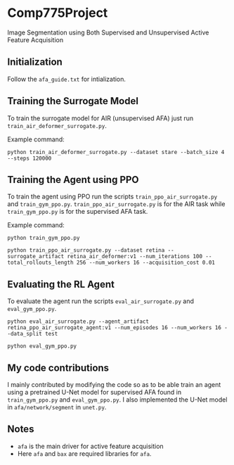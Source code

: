 # Comp775Project
Image Segmentation using Both Supervised and Unsupervised Active Feature Acquisition

## Initialization
Follow the `afa_guide.txt` for intialization.

## Training the Surrogate Model
To train the surrogate model for AIR (unsupervised AFA) just run `train_air_deformer_surrogate.py`.

Example command:
```
python train_air_deformer_surrogate.py --dataset stare --batch_size 4 --steps 120000
```

## Training the Agent using PPO
To train the agent using PPO run the scripts `train_ppo_air_surrogate.py` and `train_gym_ppo.py`.
`train_ppo_air_surrogate.py` is for the AIR task while `train_gym_ppo.py` is for the supervised AFA task.

Example command:
```
python train_gym_ppo.py
```
```
python train_ppo_air_surrogate.py --dataset retina --surrogate_artifact retina_air_deformer:v1 --num_iterations 100 --total_rollouts_length 256 --num_workers 16 --acquisition_cost 0.01
```

## Evaluating the RL Agent
To evaluate the agent run the scripts `eval_air_surrogate.py` and `eval_gym_ppo.py`.
```
python eval_air_surrogate.py --agent_artifact retina_ppo_air_surrogate_agent:v1 --num_episodes 16 --num_workers 16 --data_split test
```
```
python eval_gym_ppo.py
```

## My code contributions
I mainly contributed by modifying the code so as to be able train an agent using a pretrained
U-Net model for supervised AFA found in `train_gym_ppo.py` and `eval_gym_ppo.py`. I also implemented the U-Net model in `afa/network/segment`
in `unet.py`.

## Notes
- `afa` is the main driver for active feature acquisition
- Here `afa` and `bax` are required libraries for `afa`.

